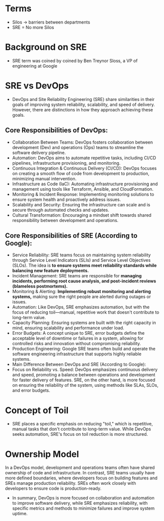 # Terms
- Silos -> barriers between departments
- SRE = No more Silos

# Background on SRE
- SRE term was coined by coined by Ben Treynor Sloss, a VP of engineering at Google


# SRE vs DevOps
- DevOps and Site Reliability Engineering (SRE) share similarities in their goals of improving system reliability, scalability, and speed of delivery. However, there are distinctions in how they approach achieving these goals.
  
## Core Responsibilities of DevOps:
- Collaboration Between Teams: DevOps fosters collaboration between development (Dev) and operations (Ops) teams to streamline the software delivery pipeline.
- Automation: DevOps aims to automate repetitive tasks, including CI/CD pipelines, infrastructure provisioning, and monitoring.
- Continuous Integration & Continuous Delivery (CI/CD): DevOps focuses on creating a smooth flow of code from development to production, minimizing manual intervention.
- Infrastructure as Code (IaC): Automating infrastructure provisioning and management using tools like Terraform, Ansible, and CloudFormation.
- Monitoring & Incident Response: Implementing monitoring solutions to ensure system health and proactively address issues.
- Scalability and Security: Ensuring the infrastructure can scale and is secure through automated checks and updates.
- Cultural Transformation: Encouraging a mindset shift towards shared responsibility between development and operations.
## Core Responsibilities of SRE (According to Google):
- Service Reliability: SRE teams focus on maintaining system reliability through Service Level Indicators (SLIs) and Service Level Objectives (SLOs). The idea is **to ensure systems meet reliability standards while balancing new feature deployments.**
- Incident Management: SRE teams are responsible for **managing incidents, performing root cause analysis, and post-incident reviews (blameless postmortems).**
- Monitoring & Alerting: **Implementing robust monitoring and alerting systems,** making sure the right people are alerted during outages or issues.
- Automation: Like DevOps, SRE emphasizes automation, but with the focus of reducing toil—manual, repetitive work that doesn't contribute to long-term value.
- Capacity Planning: Ensuring systems are built with the right capacity in mind, ensuring scalability and performance under load.
- Error Budgets: A concept unique to SRE, error budgets define the acceptable level of downtime or failures in a system, allowing for controlled risks and innovation without compromising reliability.
- Production Engineering: Google SRE teams often build and operate the software engineering infrastructure that supports highly reliable systems.
- Main Difference Between DevOps and SRE (According to Google):
- Focus on Reliability vs. Speed: DevOps emphasizes continuous delivery and speed, promoting a balance between operations and development for faster delivery of features. SRE, on the other hand, is more focused on ensuring the reliability of the system, using methods like SLAs, SLOs, and error budgets.

# Concept of Toil
- SRE places a specific emphasis on reducing "toil," which is repetitive, manual tasks that don't contribute to long-term value. While DevOps seeks automation, SRE's focus on toil reduction is more structured.

# Ownership Model
In a DevOps model, development and operations teams often have shared ownership of code and infrastructure. In contrast, SRE teams usually have more defined boundaries, where developers focus on building features and SREs manage production reliability. SREs often work closely with developers to ensure code is production-ready.

- In summary, DevOps is more focused on collaboration and automation to improve software delivery, while SRE emphasizes reliability, with specific metrics and methods to minimize failures and improve system uptime.





